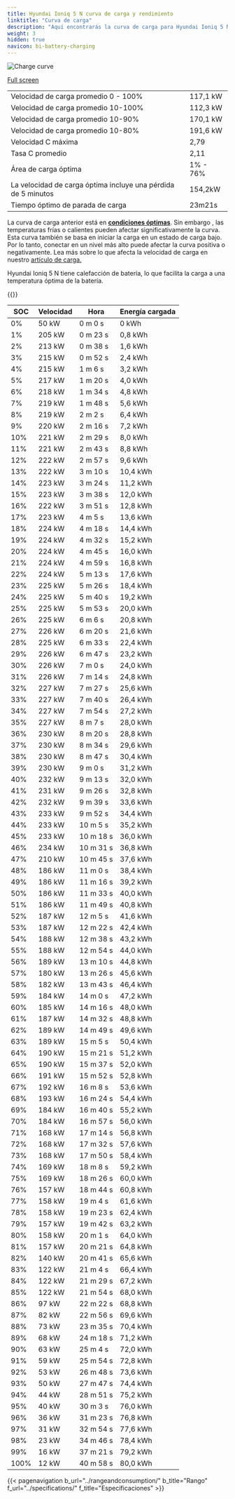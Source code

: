 ```yaml
---
title: Hyundai Ioniq 5 N curva de carga y rendimiento
linktitle: "Curva de carga"
description: "Aquí encontrarás la curva de carga para Hyundai Ioniq 5 N."
weight: 3
hidden: true
navicon: bi-battery-charging
---
```

<!-- markdownlint-disable MD033 -->
<img src="/images/models/hyundai/ioniq_5/ioniq_5_n/chargingcurve.svg" alt="Charge curve" class="img-fluid">

[Full screen](/images/models/hyundai/ioniq_5/ioniq_5_n/chargingcurve.svg)


<table class="table table-striped border">
<tbody>
<tr>
<td>Velocidad de carga promedio 0 - 100%</td><td>117,1 kW</td>
</tr>
<tr>
<td>Velocidad de carga promedio 10-100%</td><td>112,3 kW</td>
</tr>
<tr>
<td>Velocidad de carga promedio 10-90%</td><td>170,1 kW</td>
</tr>
<tr>
<td>Velocidad de carga promedio 10-80%</td><td>191,6 kW</td>
</tr>
<tr>
<td>Velocidad C máxima</td><td>2,79</td>
</tr>
<tr>
<td>Tasa C promedio</td><td>2,11</td>
</tr>
<tr>
<td>Área de carga óptima</td><td>1% - 76%</td>
</tr>
<tr>
<td>La velocidad de carga óptima incluye una pérdida de 5 minutos</td><td>154,2kW</td>
</tr>
<tr>
<td>Tiempo óptimo de parada de carga</td><td>23m21s</td>
</tr>
</tbody>
</table>


La curva de carga anterior está en **[condiciones óptimas](../../../../../technology/battery/charging/#temperatura)**. Sin embargo , las temperaturas frías o calientes pueden afectar significativamente la curva. Esta curva también se basa en iniciar la carga en un estado de carga bajo. Por lo tanto, conectar en un nivel más alto puede afectar la curva positiva o negativamente. Lea más sobre lo que afecta la velocidad de carga en nuestro [artículo de carga.](../../../../../technology/battery/charging/)


Hyundai Ioniq 5 N tiene calefacción de batería, lo que facilita la carga a una temperatura óptima de la batería.


{{<evkxdisplayaddarticle />}}
<table class="table table-striped border">
<thead>
<tr><th>SOC</th><th>Velocidad</th><th>Hora</th><th>Energía cargada</th></tr>
</thead>
<tbody>
<tr>
<td>0%</td><td>50 kW</td><td> 0 m 0 s </td><td>0 kWh </td>
</tr>
<tr>
<td>1%</td><td>205 kW</td><td> 0 m 23 s </td><td>0,8 kWh </td>
</tr>
<tr>
<td>2%</td><td>213 kW</td><td> 0 m 38 s </td><td>1,6 kWh </td>
</tr>
<tr>
<td>3%</td><td>215 kW</td><td> 0 m 52 s </td><td>2,4 kWh </td>
</tr>
<tr>
<td>4%</td><td>215 kW</td><td> 1 m 6 s </td><td>3,2 kWh </td>
</tr>
<tr>
<td>5%</td><td>217 kW</td><td> 1 m 20 s </td><td>4,0 kWh </td>
</tr>
<tr>
<td>6%</td><td>218 kW</td><td> 1 m 34 s </td><td>4,8 kWh </td>
</tr>
<tr>
<td>7%</td><td>219 kW</td><td> 1 m 48 s </td><td>5,6 kWh </td>
</tr>
<tr>
<td>8%</td><td>219 kW</td><td> 2 m 2 s </td><td>6,4 kWh </td>
</tr>
<tr>
<td>9%</td><td>220 kW</td><td> 2 m 16 s </td><td>7,2 kWh </td>
</tr>
<tr>
<td>10%</td><td>221 kW</td><td> 2 m 29 s </td><td>8,0 kWh </td>
</tr>
<tr>
<td>11%</td><td>221 kW</td><td> 2 m 43 s </td><td>8,8 kWh </td>
</tr>
<tr>
<td>12%</td><td>222 kW</td><td> 2 m 57 s </td><td>9,6 kWh </td>
</tr>
<tr>
<td>13%</td><td>222 kW</td><td> 3 m 10 s </td><td>10,4 kWh </td>
</tr>
<tr>
<td>14%</td><td>223 kW</td><td> 3 m 24 s </td><td>11,2 kWh </td>
</tr>
<tr>
<td>15%</td><td>223 kW</td><td> 3 m 38 s </td><td>12,0 kWh </td>
</tr>
<tr>
<td>16%</td><td>222 kW</td><td> 3 m 51 s </td><td>12,8 kWh </td>
</tr>
<tr>
<td>17%</td><td>223 kW</td><td> 4 m 5 s </td><td>13,6 kWh </td>
</tr>
<tr>
<td>18%</td><td>224 kW</td><td> 4 m 18 s </td><td>14,4 kWh </td>
</tr>
<tr>
<td>19%</td><td>224 kW</td><td> 4 m 32 s </td><td>15,2 kWh </td>
</tr>
<tr>
<td>20%</td><td>224 kW</td><td> 4 m 45 s </td><td>16,0 kWh </td>
</tr>
<tr>
<td>21%</td><td>224 kW</td><td> 4 m 59 s </td><td>16,8 kWh </td>
</tr>
<tr>
<td>22%</td><td>224 kW</td><td> 5 m 13 s </td><td>17,6 kWh </td>
</tr>
<tr>
<td>23%</td><td>225 kW</td><td> 5 m 26 s </td><td>18,4 kWh </td>
</tr>
<tr>
<td>24%</td><td>225 kW</td><td> 5 m 40 s </td><td>19,2 kWh </td>
</tr>
<tr>
<td>25%</td><td>225 kW</td><td> 5 m 53 s </td><td>20,0 kWh </td>
</tr>
<tr>
<td>26%</td><td>225 kW</td><td> 6 m 6 s </td><td>20,8 kWh </td>
</tr>
<tr>
<td>27%</td><td>226 kW</td><td> 6 m 20 s </td><td>21,6 kWh </td>
</tr>
<tr>
<td>28%</td><td>225 kW</td><td> 6 m 33 s </td><td>22,4 kWh </td>
</tr>
<tr>
<td>29%</td><td>226 kW</td><td> 6 m 47 s </td><td>23,2 kWh </td>
</tr>
<tr>
<td>30%</td><td>226 kW</td><td> 7 m 0 s </td><td>24,0 kWh </td>
</tr>
<tr>
<td>31%</td><td>226 kW</td><td> 7 m 14 s </td><td>24,8 kWh </td>
</tr>
<tr>
<td>32%</td><td>227 kW</td><td> 7 m 27 s </td><td>25,6 kWh </td>
</tr>
<tr>
<td>33%</td><td>227 kW</td><td> 7 m 40 s </td><td>26,4 kWh </td>
</tr>
<tr>
<td>34%</td><td>227 kW</td><td> 7 m 54 s </td><td>27,2 kWh </td>
</tr>
<tr>
<td>35%</td><td>227 kW</td><td> 8 m 7 s </td><td>28,0 kWh </td>
</tr>
<tr>
<td>36%</td><td>230 kW</td><td> 8 m 20 s </td><td>28,8 kWh </td>
</tr>
<tr>
<td>37%</td><td>230 kW</td><td> 8 m 34 s </td><td>29,6 kWh </td>
</tr>
<tr>
<td>38%</td><td>230 kW</td><td> 8 m 47 s </td><td>30,4 kWh </td>
</tr>
<tr>
<td>39%</td><td>230 kW</td><td> 9 m 0 s </td><td>31,2 kWh </td>
</tr>
<tr>
<td>40%</td><td>232 kW</td><td> 9 m 13 s </td><td>32,0 kWh </td>
</tr>
<tr>
<td>41%</td><td>231 kW</td><td> 9 m 26 s </td><td>32,8 kWh </td>
</tr>
<tr>
<td>42%</td><td>232 kW</td><td> 9 m 39 s </td><td>33,6 kWh </td>
</tr>
<tr>
<td>43%</td><td>233 kW</td><td> 9 m 52 s </td><td>34,4 kWh </td>
</tr>
<tr>
<td>44%</td><td>233 kW</td><td> 10 m 5 s </td><td>35,2 kWh </td>
</tr>
<tr>
<td>45%</td><td>233 kW</td><td> 10 m 18 s </td><td>36,0 kWh </td>
</tr>
<tr>
<td>46%</td><td>234 kW</td><td> 10 m 31 s </td><td>36,8 kWh </td>
</tr>
<tr>
<td>47%</td><td>210 kW</td><td> 10 m 45 s </td><td>37,6 kWh </td>
</tr>
<tr>
<td>48%</td><td>186 kW</td><td> 11 m 0 s </td><td>38,4 kWh </td>
</tr>
<tr>
<td>49%</td><td>186 kW</td><td> 11 m 16 s </td><td>39,2 kWh </td>
</tr>
<tr>
<td>50%</td><td>186 kW</td><td> 11 m 33 s </td><td>40,0 kWh </td>
</tr>
<tr>
<td>51%</td><td>186 kW</td><td> 11 m 49 s </td><td>40,8 kWh </td>
</tr>
<tr>
<td>52%</td><td>187 kW</td><td> 12 m 5 s </td><td>41,6 kWh </td>
</tr>
<tr>
<td>53%</td><td>187 kW</td><td> 12 m 22 s </td><td>42,4 kWh </td>
</tr>
<tr>
<td>54%</td><td>188 kW</td><td> 12 m 38 s </td><td>43,2 kWh </td>
</tr>
<tr>
<td>55%</td><td>188 kW</td><td> 12 m 54 s </td><td>44,0 kWh </td>
</tr>
<tr>
<td>56%</td><td>189 kW</td><td> 13 m 10 s </td><td>44,8 kWh </td>
</tr>
<tr>
<td>57%</td><td>180 kW</td><td> 13 m 26 s </td><td>45,6 kWh </td>
</tr>
<tr>
<td>58%</td><td>182 kW</td><td> 13 m 43 s </td><td>46,4 kWh </td>
</tr>
<tr>
<td>59%</td><td>184 kW</td><td> 14 m 0 s </td><td>47,2 kWh </td>
</tr>
<tr>
<td>60%</td><td>185 kW</td><td> 14 m 16 s </td><td>48,0 kWh </td>
</tr>
<tr>
<td>61%</td><td>187 kW</td><td> 14 m 32 s </td><td>48,8 kWh </td>
</tr>
<tr>
<td>62%</td><td>189 kW</td><td> 14 m 49 s </td><td>49,6 kWh </td>
</tr>
<tr>
<td>63%</td><td>189 kW</td><td> 15 m 5 s </td><td>50,4 kWh </td>
</tr>
<tr>
<td>64%</td><td>190 kW</td><td> 15 m 21 s </td><td>51,2 kWh </td>
</tr>
<tr>
<td>65%</td><td>190 kW</td><td> 15 m 37 s </td><td>52,0 kWh </td>
</tr>
<tr>
<td>66%</td><td>191 kW</td><td> 15 m 52 s </td><td>52,8 kWh </td>
</tr>
<tr>
<td>67%</td><td>192 kW</td><td> 16 m 8 s </td><td>53,6 kWh </td>
</tr>
<tr>
<td>68%</td><td>193 kW</td><td> 16 m 24 s </td><td>54,4 kWh </td>
</tr>
<tr>
<td>69%</td><td>184 kW</td><td> 16 m 40 s </td><td>55,2 kWh </td>
</tr>
<tr>
<td>70%</td><td>184 kW</td><td> 16 m 57 s </td><td>56,0 kWh </td>
</tr>
<tr>
<td>71%</td><td>168 kW</td><td> 17 m 14 s </td><td>56,8 kWh </td>
</tr>
<tr>
<td>72%</td><td>168 kW</td><td> 17 m 32 s </td><td>57,6 kWh </td>
</tr>
<tr>
<td>73%</td><td>168 kW</td><td> 17 m 50 s </td><td>58,4 kWh </td>
</tr>
<tr>
<td>74%</td><td>169 kW</td><td> 18 m 8 s </td><td>59,2 kWh </td>
</tr>
<tr>
<td>75%</td><td>169 kW</td><td> 18 m 26 s </td><td>60,0 kWh </td>
</tr>
<tr>
<td>76%</td><td>157 kW</td><td> 18 m 44 s </td><td>60,8 kWh </td>
</tr>
<tr>
<td>77%</td><td>158 kW</td><td> 19 m 4 s </td><td>61,6 kWh </td>
</tr>
<tr>
<td>78%</td><td>158 kW</td><td> 19 m 23 s </td><td>62,4 kWh </td>
</tr>
<tr>
<td>79%</td><td>157 kW</td><td> 19 m 42 s </td><td>63,2 kWh </td>
</tr>
<tr>
<td>80%</td><td>158 kW</td><td> 20 m 1 s </td><td>64,0 kWh </td>
</tr>
<tr>
<td>81%</td><td>157 kW</td><td> 20 m 21 s </td><td>64,8 kWh </td>
</tr>
<tr>
<td>82%</td><td>140 kW</td><td> 20 m 41 s </td><td>65,6 kWh </td>
</tr>
<tr>
<td>83%</td><td>122 kW</td><td> 21 m 4 s </td><td>66,4 kWh </td>
</tr>
<tr>
<td>84%</td><td>122 kW</td><td> 21 m 29 s </td><td>67,2 kWh </td>
</tr>
<tr>
<td>85%</td><td>122 kW</td><td> 21 m 54 s </td><td>68,0 kWh </td>
</tr>
<tr>
<td>86%</td><td>97 kW</td><td> 22 m 22 s </td><td>68,8 kWh </td>
</tr>
<tr>
<td>87%</td><td>82 kW</td><td> 22 m 56 s </td><td>69,6 kWh </td>
</tr>
<tr>
<td>88%</td><td>73 kW</td><td> 23 m 35 s </td><td>70,4 kWh </td>
</tr>
<tr>
<td>89%</td><td>68 kW</td><td> 24 m 18 s </td><td>71,2 kWh </td>
</tr>
<tr>
<td>90%</td><td>63 kW</td><td> 25 m 4 s </td><td>72,0 kWh </td>
</tr>
<tr>
<td>91%</td><td>59 kW</td><td> 25 m 54 s </td><td>72,8 kWh </td>
</tr>
<tr>
<td>92%</td><td>53 kW</td><td> 26 m 48 s </td><td>73,6 kWh </td>
</tr>
<tr>
<td>93%</td><td>50 kW</td><td> 27 m 47 s </td><td>74,4 kWh </td>
</tr>
<tr>
<td>94%</td><td>44 kW</td><td> 28 m 51 s </td><td>75,2 kWh </td>
</tr>
<tr>
<td>95%</td><td>40 kW</td><td> 30 m 3 s </td><td>76,0 kWh </td>
</tr>
<tr>
<td>96%</td><td>36 kW</td><td> 31 m 23 s </td><td>76,8 kWh </td>
</tr>
<tr>
<td>97%</td><td>31 kW</td><td> 32 m 54 s </td><td>77,6 kWh </td>
</tr>
<tr>
<td>98%</td><td>23 kW</td><td> 34 m 46 s </td><td>78,4 kWh </td>
</tr>
<tr>
<td>99%</td><td>16 kW</td><td> 37 m 21 s </td><td>79,2 kWh </td>
</tr>
<tr>
<td>100%</td><td>12 kW</td><td> 40 m 58 s </td><td>80,0 kWh </td>
</tr>
</tbody>
</table>


{{< pagenavigation b_url="../rangeandconsumption/" b_title="Rango" f_url="../specifications/" f_title="Especificaciones" >}}
